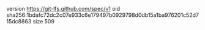 version https://git-lfs.github.com/spec/v1
oid sha256:1bdafc72dc2c07e933c6e179497b0929798d0db15a1ba976201c52d715dc8863
size 509
